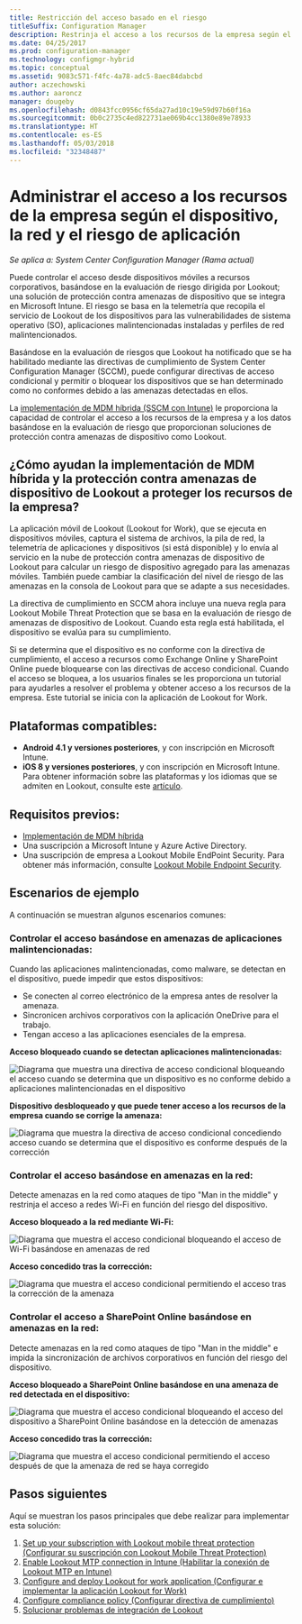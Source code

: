 ```yaml
---
title: Restricción del acceso basado en el riesgo
titleSuffix: Configuration Manager
description: Restrinja el acceso a los recursos de la empresa según el dispositivo, la red y el riesgo de aplicación.
ms.date: 04/25/2017
ms.prod: configuration-manager
ms.technology: configmgr-hybrid
ms.topic: conceptual
ms.assetid: 9083c571-f4fc-4a78-adc5-8aec84dabcbd
author: aczechowski
ms.author: aaroncz
manager: dougeby
ms.openlocfilehash: d0843fcc0956cf65da27ad10c19e59d97b60f16a
ms.sourcegitcommit: 0b0c2735c4ed822731ae069b4cc1380e89e78933
ms.translationtype: HT
ms.contentlocale: es-ES
ms.lasthandoff: 05/03/2018
ms.locfileid: "32348487"
---
```

# <a name="manage-access-to-company-resource-based-on-device-network-and-application-risk"></a>Administrar el acceso a los recursos de la empresa según el dispositivo, la red y el riesgo de aplicación

*Se aplica a: System Center Configuration Manager (Rama actual)*

Puede controlar el acceso desde dispositivos móviles a recursos corporativos, basándose en la evaluación de riesgo dirigida por Lookout; una solución de protección contra amenazas de dispositivo que se integra en Microsoft Intune. El riesgo se basa en la telemetría que recopila el servicio de Lookout de los dispositivos para las vulnerabilidades de sistema operativo (SO), aplicaciones malintencionadas instaladas y perfiles de red malintencionados. 

Basándose en la evaluación de riesgos que Lookout ha notificado que se ha habilitado mediante las directivas de cumplimiento de System Center Configuration Manager (SCCM), puede configurar directivas de acceso condicional y permitir o bloquear los dispositivos que se han determinado como no conformes debido a las amenazas detectadas en ellos.

La [implementación de MDM híbrida (SSCM con Intune)](https://docs.microsoft.com/sccm/mdm/understand/choose-between-standalone-intune-and-hybrid-mobile-device-management) le proporciona la capacidad de controlar el acceso a los recursos de la empresa y a los datos basándose en la evaluación de riesgo que proporcionan soluciones de protección contra amenazas de dispositivo como Lookout.

## <a name="how-do-the-hybrid-mdm-deployment-and-lookout-device-threat-protection-help-protect-company-resources"></a>¿Cómo ayudan la implementación de MDM híbrida y la protección contra amenazas de dispositivo de Lookout a proteger los recursos de la empresa?
La aplicación móvil de Lookout (Lookout for Work), que se ejecuta en dispositivos móviles, captura el sistema de archivos, la pila de red, la telemetría de aplicaciones y dispositivos (si está disponible) y lo envía al servicio en la nube de protección contra amenazas de dispositivo de Lookout para calcular un riesgo de dispositivo agregado para las amenazas móviles. También puede cambiar la clasificación del nivel de riesgo de las amenazas en la consola de Lookout para que se adapte a sus necesidades.  

La directiva de cumplimiento en SCCM ahora incluye una nueva regla para Lookout Mobile Threat Protection que se basa en la evaluación de riesgo de amenazas de dispositivo de Lookout. Cuando esta regla está habilitada, el dispositivo se evalúa para su cumplimiento.

Si se determina que el dispositivo es no conforme con la directiva de cumplimiento, el acceso a recursos como Exchange Online y SharePoint Online puede bloquearse con las directivas de acceso condicional. Cuando el acceso se bloquea, a los usuarios finales se les proporciona un tutorial para ayudarles a resolver el problema y obtener acceso a los recursos de la empresa. Este tutorial se inicia con la aplicación de Lookout for Work.

## <a name="supported-platforms"></a>Plataformas compatibles:
* **Android 4.1 y versiones posteriores**, y con inscripción en Microsoft Intune.
* **iOS 8 y versiones posteriores**, y con inscripción en Microsoft Intune.
Para obtener información sobre las plataformas y los idiomas que se admiten en Lookout, consulte este [artículo](https://personal.support.lookout.com/hc/en-us/articles/114094140253).

## <a name="prerequisites"></a>Requisitos previos:
* [Implementación de MDM híbrida](https://docs.microsoft.com/sccm/mdm/understand/choose-between-standalone-intune-and-hybrid-mobile-device-management)
* Una suscripción a Microsoft Intune y Azure Active Directory.
* Una suscripción de empresa a Lookout Mobile EndPoint Security.  Para obtener más información, consulte [Lookout Mobile Endpoint Security](https://www.lookout.com/products/mobile-endpoint-security).

## <a name="example-scenarios"></a>Escenarios de ejemplo
A continuación se muestran algunos escenarios comunes:
### <a name="control-access-based-on-threat-from-malicious-apps"></a>Controlar el acceso basándose en amenazas de aplicaciones malintencionadas:
Cuando las aplicaciones malintencionadas, como malware, se detectan en el dispositivo, puede impedir que estos dispositivos:
* Se conecten al correo electrónico de la empresa antes de resolver la amenaza.
* Sincronicen archivos corporativos con la aplicación OneDrive para el trabajo.
* Tengan acceso a las aplicaciones esenciales de la empresa.

**Acceso bloqueado cuando se detectan aplicaciones malintencionadas:**

![Diagrama que muestra una directiva de acceso condicional bloqueando el acceso cuando se determina que un dispositivo es no conforme debido a aplicaciones malintencionadas en el dispositivo](media/config-mgr-maliciousapps_blocked.png)

**Dispositivo desbloqueado y que puede tener acceso a los recursos de la empresa cuando se corrige la amenaza:**

![Diagrama que muestra la directiva de acceso condicional concediendo acceso cuando se determina que el dispositivo es conforme después de la corrección](media/config-mgr-maliciousapps-unblocked.png)
### <a name="control-access-based-on-threat-to-network"></a>Controlar el acceso basándose en amenazas en la red:
Detecte amenazas en la red como ataques de tipo "Man in the middle" y restrinja el acceso a redes Wi-Fi en función del riesgo del dispositivo.

**Acceso bloqueado a la red mediante Wi-Fi:**

![Diagrama que muestra el acceso condicional bloqueando el acceso de Wi-Fi basándose en amenazas de red](media/config-mgr-network-wifi-blocked.png)

**Acceso concedido tras la corrección:**

![Diagrama que muestra el acceso condicional permitiendo el acceso tras la corrección de la amenaza](media/config-mgr-network-wifi-unblocked.png)
### <a name="control-access-to-sharepoint-online-based-on-threat-to-network"></a>Controlar el acceso a SharePoint Online basándose en amenazas en la red:

Detecte amenazas en la red como ataques de tipo "Man in the middle" e impida la sincronización de archivos corporativos en función del riesgo del dispositivo.

**Acceso bloqueado a SharePoint Online basándose en una amenaza de red detectada en el dispositivo:**

![Diagrama que muestra el acceso condicional bloqueando el acceso del dispositivo a SharePoint Online basándose en la detección de amenazas](media/config-mgr-network-spo-blocked.png)


**Acceso concedido tras la corrección:**

![Diagrama que muestra el acceso condicional permitiendo el acceso después de que la amenaza de red se haya corregido](media/config-mgr-network-spo-unblocked.png)

## <a name="next-steps"></a>Pasos siguientes
Aquí se muestran los pasos principales que debe realizar para implementar esta solución:
1.  [Set up your subscription with Lookout mobile threat protection (Configurar su suscripción con Lookout Mobile Threat Protection)](set-up-your-subscription-with-lookout.md)
2.  [Enable Lookout MTP connection in Intune (Habilitar la conexión de Lookout MTP en Intune)](enable-lookout-connection-in-intune.md)
3.  [Configure and deploy Lookout for work application (Configurar e implementar la aplicación Lookout for Work)](configure-and-deploy-lookout-for-work-apps.md)
4.  [Configure compliance policy (Configurar directiva de cumplimiento)](enable-device-threat-protection-rule-compliance-policy.md)
5.  [Solucionar problemas de integración de Lookout](troubleshoot-lookout-integration.md)

